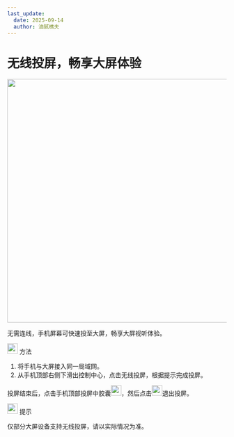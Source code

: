 ```yaml
---
last_update:
  date: 2025-09-14
  author: 油腻樵夫
---
```


# 无线投屏，畅享大屏体验

<img src="https://tips-p01-drcn.dbankcdn.cn/MODEL/DOC/C00B031/resource/card/202508111clkwd/zh-cn/image/figure/10045857_f001_WirelessProjection.png" width="560" height=""/>

无需连线，手机屏幕可快速投至大屏，畅享大屏视听体验。

<img src="https://tips-p01-drcn.dbankcdn.cn/MODEL/EMUI/C00B030/resource/card/202503041becsx/zh-cn/image/common/buttons/fig_method.png" width="24" height="24"/> 方法

1.  将手机与大屏接入同一局域网。
2.  从手机顶部右侧下滑出控制中心，点击无线投屏，根据提示完成投屏。

投屏结束后，点击手机顶部投屏中胶囊<img src="https://tips-p01-drcn.dbankcdn.cn/MODEL/EMUI/C00B030/resource/card/202412090c4qmu/zh-cn/image/common/buttons/ic_projection_mirror.png" width="24" height="24"/>，然后点击<img src="https://tips-p01-drcn.dbankcdn.cn/MODEL/EMUI/C00B030/resource/card/202412090c4qmu/zh-cn/image/common/buttons/ic_Multiwindow_close.png" width="24" height="24"/>退出投屏。

<img src="https://tips-p01-drcn.dbankcdn.cn/MODEL/EMUI/C00B030/resource/card/202508300vZjQz/zh-cn/image/common/buttons/fig_tips.png" width="24" height="24"/> 提示

仅部分大屏设备支持无线投屏，请以实际情况为准。

